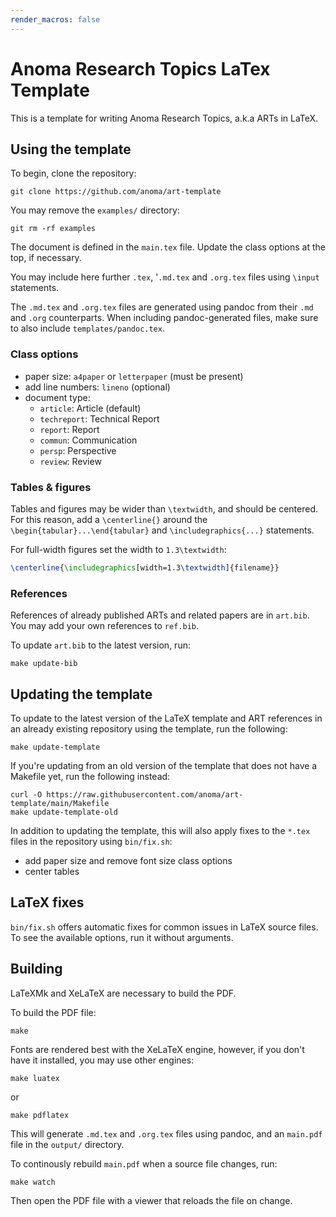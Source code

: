 ```yaml
---
render_macros: false
---
```


# Anoma Research Topics LaTex Template

This is a template for writing Anoma Research Topics, a.k.a ARTs in LaTeX.

## Using the template

To begin, clone the repository:

`git clone https://github.com/anoma/art-template`

You may remove the `examples/` directory:

`git rm -rf examples`

The document is defined in the `main.tex` file.
Update the class options at the top, if necessary.

You may include here further `.tex`, '`.md.tex` and `.org.tex` files
using `\input` statements.

The `.md.tex` and `.org.tex` files are generated using pandoc
from their `.md` and `.org` counterparts.
When including pandoc-generated files,
make sure to also include `templates/pandoc.tex`.

### Class options

- paper size: `a4paper` or `letterpaper` (must be present)
- add line numbers: `lineno` (optional)
- document type:
  - `article`: Article (default)
  - `techreport`: Technical Report
  - `report`: Report
  - `commun`: Communication
  - `persp`: Perspective
  - `review`: Review

### Tables & figures

Tables and figures may be wider than `\textwidth`, and should be centered.
For this reason, add a `\centerline{}`
around the `\begin{tabular}...\end{tabular}`
and `\includegraphics{...}` statements.

For full-width figures set the width to `1.3\textwidth`:

```latex
\centerline{\includegraphics[width=1.3\textwidth]{filename}}
```

### References

References of already published ARTs and related papers are in `art.bib`.
You may add your own references to `ref.bib`.

To update `art.bib` to the latest version, run:

```
make update-bib
```

## Updating the template

To update to the latest version of the LaTeX template and ART references
in an already existing repository using the template, run the following:

```
make update-template
```

If you're updating from an old version of the template
that does not have a Makefile yet, run the following instead:

```
curl -O https://raw.githubusercontent.com/anoma/art-template/main/Makefile
make update-template-old
```

In addition to updating the template,
this will also apply fixes to the `*.tex` files in the repository using `bin/fix.sh`:
- add paper size and remove font size class options
- center tables

## LaTeX fixes

`bin/fix.sh` offers automatic fixes for common issues in LaTeX source files.
To see the available options, run it without arguments.

## Building

LaTeXMk and XeLaTeX are necessary to build the PDF.

To build the PDF file:

```
make
```

Fonts are rendered best with the XeLaTeX engine, however,
if you don't have it installed, you may use other engines:

`make luatex`

or

`make pdflatex`


This will generate `.md.tex` and `.org.tex` files using pandoc,
and an `main.pdf` file in the `output/` directory.


To continously rebuild `main.pdf` when a source file changes, run:

```
make watch
```

Then open the PDF file with a viewer that reloads the file on change.
